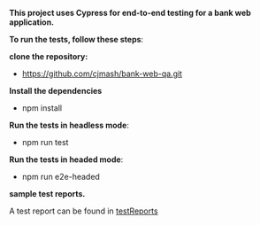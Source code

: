 **This project uses Cypress for end-to-end testing for a bank web application.**

**To run the tests, follow these steps**:
 
 **clone the repository:**

  - https://github.com/cjmash/bank-web-qa.git
 
**Install the dependencies**
 
 - npm install
 
**Run the tests in headless mode**:
 
 - npm run test
 
 **Run the tests in headed mode**:
 
 - npm run e2e-headed

**sample test reports.**


 A test report can be found in [testReports](testReports/)


